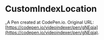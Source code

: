 # CustomIndexLocation
 _A Pen created at CodePen.io. Original URL: [https://codepen.io/videoindexer/pen/gNEqja](https://codepen.io/videoindexer/pen/gNEqja).

 